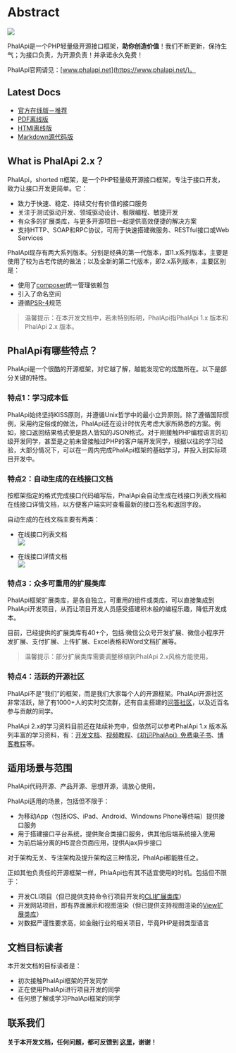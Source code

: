 # Abstract

![](https://camo.githubusercontent.com/41579d7d1278396ffdae4e1e37cba7aea8422c4a/687474703a2f2f776562746f6f6c732e71696e6975646e2e636f6d2f6d61737465722d4c4f474f2d32303135303431305f35302e6a7067)

PhalApi是一个PHP轻量级开源接口框架，**助你创造价值**！我们不断更新，保持生气；为接口负责，为开源负责！并承诺永久免费！  

PhalApi官网请见：[www.phalapi.net](https://www.phalapi.net/)。  

## Latest Docs

 + [官方在线版－推荐](http://docs.phalapi.net/#/v2.0/tutorial)
 + [PDF离线版](http://docs.phalapi.net/html/PhalApi-2x-release.pdf)
 + [HTMl离线版](http://docs.phalapi.net/html/PhalApi-2x-release.html)
 + [Markdown源代码版](https://gitee.com/dogstar/phalapi-wiki)

## What is PhalApi 2.x？

PhalApi，shorted π框架，是一个PHP轻量级开源接口框架，专注于接口开发，致力让接口开发更简单。它： 

 + 致力于快速、稳定、持续交付有价值的接口服务
 + 关注于测试驱动开发、领域驱动设计、极限编程、敏捷开发
 + 有众多的扩展类库，与更多开源项目一起提供高效便捷的解决方案
 + 支持HTTP、SOAP和RPC协议，可用于快速搭建微服务、RESTful接口或Web Services

PhalApi现存有两大系列版本。分别是经典的第一代版本，即1.x系列版本，主要是使用了较为古老传统的做法；以及全新的第二代版本，即2.x系列版本，主要区别是：  

 + 使用了[composer](https://getcomposer.org/)统一管理依赖包
 + 引入了命名空间
 + 遵循[PSR-4](http://www.php-fig.org/)规范

> 温馨提示：在本开发文档中，若未特别标明，PhalApi指PhalApi 1.x 版本和PhalApi 2.x 版本。

## PhalApi有哪些特点？  

PhalApi是一个很酷的开源框架，对它越了解，越能发现它的炫酷所在。以下是部分关键的特性。  

### 特点1：学习成本低

PhalApi始终坚持KISS原则，并遵循Unix哲学中的最小立异原则。除了遵循国际惯例，采用约定俗成的做法，PhalApi还在设计时优先考虑大家所熟悉的方案。例如，接口返回结果格式便是路人皆知的JSON格式。对于刚接触PHP编程语言的初级开发同学，甚至是之前未曾接触过PHP的客户端开发同学，根据以往的学习经验，大部分情况下，可以在一周内完成PhalApi框架的基础学习，并投入到实际项目开发中。  

### 特点2：自动生成的在线接口文档  

按框架指定的格式完成接口代码编写后，PhalApi会自动生成在线接口列表文档和在线接口详情文档，以方便客户端实时查看最新的接口签名和返回字段。  

自动生成的在线文档主要有两类：  

 + 在线接口列表文档  
 ![](http://cdn7.phalapi.net/20170701174008_d80a8df4f918dc063163a9d730ceaf32)

 + 在线接口详情文档  
 ![](http://cdn7.phalapi.net/20170701174325_f69dd605f2b1dd177089323f1f5a798e)

### 特点3：众多可重用的扩展类库  

PhalApi框架扩展类库，是各自独立，可重用的组件或类库，可以直接集成到PhalApi开发项目，从而让项目开发人员感受搭建积木般的编程乐趣，降低开发成本。  

目前，已经提供的扩展类库有40+个，包括:微信公众号开发扩展、微信小程序开发扩展、支付扩展、上传扩展、Excel表格和Word文档扩展等。  

> 温馨提示：部分扩展类库需要调整移植到PhalApi 2.x风格方能使用。

### 特点4：活跃的开源社区  

PhalApi不是“我们”的框架，而是我们大家每个人的开源框架。PhalApi开源社区非常活跃，除了有1000+人的实时交流群，还有自主搭建的[问答社区](http://qa.phalapi.net/)，以及近百名参与贡献的同学。  

PhalApi 2.x的学习资料目前还在陆续补充中，但依然可以参考PhalApi 1.x 版本系列丰富的学习资料，有：[开发文档](https://www.phalapi.net/wikis/)、[视频教程](https://www.phalapi.net/wikis/8-1.html)、[《初识PhalApi》免费电子书](http://www.ituring.com.cn/book/2405)、[博客教程](https://my.oschina.net/wenzhenxi/blog?catalog=3363506)等。  

## 适用场景与范围  

PhalApi代码开源、产品开源、思想开源，请放心使用。  

PhalApi适用的场景，包括但不限于：  

 + 为移动App（包括iOS、iPad、Android、Windowns Phone等终端）提供接口服务  
 + 用于搭建接口平台系统，提供聚合类接口服务，供其他后端系统接入使用  
 + 为前后端分离的H5混合页面应用，提供Ajax异步接口

对于架构无关、专注架构及提升架构这三种情况，PhalApi都能胜任之。  

正如其他负责任的开源框架一样，PhlaApi也有其不适宜使用的时机。包括但不限于：  

 + 开发CLI项目（但已提供支持命令行项目开发的[CLI扩展类库](http://git.oschina.net/dogstar/PhalApi-Library/tree/master/CLI)）
 + 开发网站项目，即有界面展示和视图渲染（但已提供支持视图渲染的[View扩展类库](http://git.oschina.net/dogstar/PhalApi-Library/tree/master/View)）
 + 对数据严谨性要求高，如金融行业的相关项目，毕竟PHP是弱类型语言

## 文档目标读者  

本开发文档的目标读者是：  

 + 初次接触PhalApi框架的开发同学
 + 正在使用PhalApi进行项目开发的同学
 + 任何想了解或学习PhalApi框架的同学

## 联系我们  

#### 关于本开发文档，任何问题，都可反馈到 [这里](https://github.com/phalapi/phalapi/issues)，谢谢！
